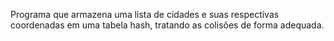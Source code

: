 Programa que armazena uma lista de cidades e suas respectivas coordenadas em uma tabela hash, tratando as colisões de forma adequada.
